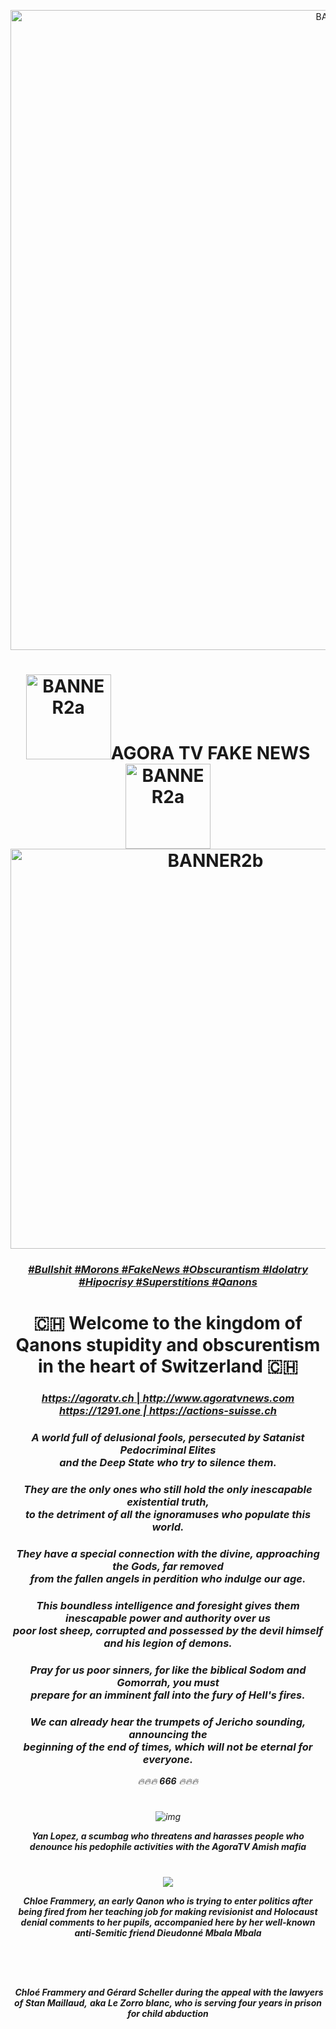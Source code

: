 <p align="center">
<img alt="BANNER1" src="https://i.imgur.com/QWJjV0Q.png" width="1024" /> 
<h1 align="center"><img alt="BANNER2a" src="https://i.imgur.com/MKGLlNT.png" width="136">AGORA TV FAKE NEWS<img alt="BANNER2a" src="https://i.imgur.com/MKGLlNT.png" width="136"><img alt="BANNER2b" src="https://i.imgur.com/omoNRpC.png" width="640"></h1>
<div align="center">
<h3><a href="http://creationbodo.free.fr/agoratv"><i>#Bullshit</i> <a href="http://creationbodo.free.fr/agoratv"><i>#Morons</i> <a href="http://creationbodo.free.fr/agoratv"><i>#FakeNews</i> <a href="http://creationbodo.free.fr/agoratv"><i>#Obscurantism</i> 
<a href="http://creationbodo.free.fr/agoratv"><i>#Idolatry</i> <a href="http://creationbodo.free.fr/agoratv"><i>#Hipocrisy</i> <a href="http://creationbodo.free.fr/agoratv"><i>#Superstitions</i> <a href="http://creationbodo.free.fr/agoratv"><i>#Qanons</i></a>
<h1><head align="center">🇨🇭 Welcome to the kingdom of Qanons stupidity and obscurentism in the heart of Switzerland 🇨🇭</head></h1>
<h3><a href="https://agoratv.ch"><i>https://agoratv.ch</i> | <a href="http://www.agoratvnews.com"><i>http://www.agoratvnews.com<i> <br /> <a href="https://1291.one"><i>https://1291.one</i> | <a href="https://actions-suisse.ch"><i>https://actions-suisse.ch</i></a></h3>
<h3></h3>
<h3 align="center"><i>A world full of delusional fools, persecuted by Satanist Pedocriminal Elites <br /> and the Deep State who try to silence them.</i></h3>
<h3></h3>
<h3 align="center"><i>They are the only ones who still hold the only inescapable existential truth, <br /> to the detriment of all the ignoramuses who populate this world.</i></h3>
<h3></h3>
<h3 align="center"><i>They have a special connection with the divine, approaching the Gods, far removed <br /> from the fallen angels in perdition who indulge our age.</i></h3>
<h3></h3>
<h3 align="center"><i>This boundless intelligence and foresight gives them inescapable power and authority over us <br /> poor lost sheep, corrupted and possessed by the devil himself and his legion of demons.</i></h3>
<h3></h3>
<h3 align="center"><i>Pray for us poor sinners, for like the biblical Sodom and Gomorrah, you must <br /> prepare for an imminent fall into the fury of Hell's fires.</i></h3>
<h3></h3>
<h3 align="center"><i>We can already hear the trumpets of Jericho sounding, announcing the <br /> beginning of the end of times, which will not be eternal for everyone.</i></h3>

🔥🔥🔥   ***666***   🔥🔥🔥

#

![img](https://media.giphy.com/media/EnzJLxbJKWf0I597QJ/giphy.gif)

***Yan Lopez, a scumbag who threatens and harasses people who denounce his pedophile activities with the AgoraTV Amish mafia***
#

![](https://i.imgur.com/U3KIRfE.png)

***Chloe Frammery, an early Qanon who is trying to enter politics after being fired from her teaching job for making revisionist and Holocaust denial comments to her pupils, accompanied here by her well-known anti-Semitic friend Dieudonné Mbala Mbala***

#

![]()

#

![]()
***Chloé Frammery and Gérard Scheller during the appeal with the lawyers of Stan Maillaud,***
***aka Le Zorro blanc, who is serving four years in prison for child abduction***

